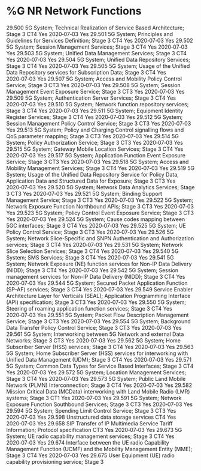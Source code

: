 # %G NR Network Functions 
29.500 	5G System; Technical Realization of Service Based Architecture; Stage 3 	CT4 	Yes 	2020‑07‑03 	Yes
29.501 	5G System; Principles and Guidelines for Services Definition; Stage 3 	CT4 	Yes 	2020‑07‑03 	Yes
29.502 	5G System; Session Management Services; Stage 3 	CT4 	Yes 	2020‑07‑03 	Yes
29.503 	5G System; Unified Data Management Services; Stage 3 	CT4 	Yes 	2020‑07‑03 	Yes
29.504 	5G System; Unified Data Repository Services; Stage 3 	CT4 	Yes 	2020‑07‑03 	Yes
29.505 	5G System; Usage of the Unified Data Repository services for Subscription Data; Stage 3 	CT4 	Yes 	2020‑07‑03 	Yes
29.507 	5G System; Access and Mobility Policy Control Service; Stage 3 	CT3 	Yes 	2020‑07‑03 	Yes
29.508 	5G System; Session Management Event Exposure Service; Stage 3 	CT3 	Yes 	2020‑07‑03 	Yes
29.509 	5G System; Authentication Server Services; Stage 3 	CT4 	Yes 	2020‑07‑03 	Yes
29.510 	5G System; Network function repository services; Stage 3 	CT4 	Yes 	2020‑07‑03 	Yes
29.511 	5G System; Equipment Identity Register Services; Stage 3 	CT4 	Yes 	2020‑07‑03 	Yes
29.512 	5G System; Session Management Policy Control Service; Stage 3 	CT3 	Yes 	2020‑07‑03 	Yes
29.513 	5G System; Policy and Charging Control signalling flows and QoS parameter mapping; Stage 3 	CT3 	Yes 	2020‑07‑03 	Yes
29.514 	5G System; Policy Authorization Service; Stage 3 	CT3 	Yes 	2020‑07‑03 	Yes
29.515 	5G System; Gateway Mobile Location Services; Stage 3 	CT4 	Yes 	2020‑07‑03 	Yes
29.517 	5G System; Application Function Event Exposure Service; Stage 3 	CT3 	Yes 	2020‑07‑03 	Yes
29.518 	5G System; Access and Mobility Management Services; Stage 3 	CT4 	Yes 	2020‑07‑03 	Yes
29.519 	5G System; Usage of the Unified Data Repository Service for Policy Data, Application Data and Structured Data for Exposure; Stage 3 	CT3 	Yes 	2020‑07‑03 	Yes
29.520 	5G System; Network Data Analytics Services; Stage 3 	CT3 	Yes 	2020‑07‑03 	Yes
29.521 	5G System; Binding Support Management Service; Stage 3 	CT3 	Yes 	2020‑07‑03 	Yes
29.522 	5G System; Network Exposure Function Northbound APIs; Stage 3 	CT3 	Yes 	2020‑07‑03 	Yes
29.523 	5G System; Policy Control Event Exposure Service; Stage 3 	CT3 	Yes 	2020‑07‑03 	Yes
29.524 	5G System; Cause codes mapping between 5GC interfaces; Stage 3 	CT4 	Yes 	2020‑07‑03 	Yes
29.525 	5G System; UE Policy Control Service; Stage 3 	CT3 	Yes 	2020‑07‑03 	Yes
29.526 	5G System; Network Slice-Specific and SNPN Authentication and Authorization services; Stage 3 	CT4 	Yes 	2020‑07‑03 	Yes
29.531 	5G System; Network Slice Selection Services; Stage 3 	CT4 	Yes 	2020‑07‑03 	Yes
29.540 	5G System; SMS Services; Stage 3 	CT4 	Yes 	2020‑07‑03 	Yes
29.541 	5G System; Network Exposure (NE) function services for Non-IP Data Delivery (NIDD); Stage 3 	CT4 	Yes 	2020‑07‑03 	Yes
29.542 	5G System; Session management services for Non-IP Data Delivery (NIDD); Stage 3 	CT4 	Yes 	2020‑07‑03 	Yes
29.544 	5G System; Secured Packet Application Function (SP-AF) services; Stage 3 	CT4 	Yes 	2020‑07‑03 	Yes
29.549 	Service Enabler Architecture Layer for Verticals (SEAL); Application Programming Interface (API) specification; Stage 3 	CT3 	Yes 	2020‑07‑03 	Yes
29.550 	5G System; Steering of roaming application function services; Stage 3 	CT4 	Yes 	2020‑07‑03 	Yes
29.551 	5G System; Packet Flow Description Management Service; Stage 3 	CT3 	Yes 	2020‑07‑03 	Yes
29.554 	5G System; Background Data Transfer Policy Control Service; Stage 3 	CT3 	Yes 	2020‑07‑03 	Yes
29.561 	5G System; Interworking between 5G Network and external Data Networks; Stage 3 	CT3 	Yes 	2020‑07‑03 	Yes
29.562 	5G System; Home Subscriber Server (HSS) services; Stage 3 	CT4 	Yes 	2020‑07‑03 	Yes
29.563 	5G System; Home Subscriber Server (HSS) services for interworking with Unified Data Management (UDM); Stage 3 	CT4 	Yes 	2020‑07‑03 	Yes
29.571 	5G System; Common Data Types for Service Based Interfaces; Stage 3 	CT4 	Yes 	2020‑07‑03 	Yes
29.572 	5G System; Location Management Services; Stage 3 	CT4 	Yes 	2020‑07‑03 	Yes
29.573 	5G System; Public Land Mobile Network (PLMN) Interconnection; Stage 3 	CT4 	Yes 	2020‑07‑03 	Yes
29.582 	Mission Critical Data (MCData) interworking with Land Mobile Radio (LMR) systems; Stage 3 	CT1 	Yes 	2020‑07‑03 	Yes
29.591 	5G System; Network Exposure Function Southbound Services; Stage 3 	CT3 	Yes 	2020‑07‑03 	Yes
29.594 	5G System; Spending Limit Control Service; Stage 3 	CT3 	Yes 	2020‑07‑03 	Yes
29.598 	Unstructured data storage services 	CT4 	Yes 	2020‑07‑03 	Yes
29.658 	SIP Transfer of IP Multimedia Service Tariff Information; Protocol specification 	CT3 	Yes 	2020‑07‑03 	Yes
29.673 	5G System; UE radio capability management services; Stage 3 	CT4 	Yes 	2020‑07‑03 	Yes
29.674 	Interface between the UE radio Capability Management Function (UCMF) and the Mobility Management Entity (MME); Stage 3 	CT4 	Yes 	2020‑07‑03 	Yes
29.675 	User Equipment (UE) radio capability provisioning service; Stage 3
